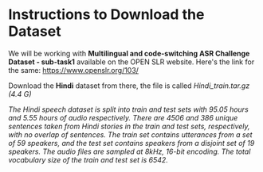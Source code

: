 # Instructions to Download the Dataset

We will be working with **Multilingual and code-switching ASR Challenge Dataset - sub-task1** available on the OPEN SLR website. Here's the link for the same: https://www.openslr.org/103/

Download the **Hindi** dataset from there, the file is called *Hindi_train.tar.gz (4.4 G)*

*The Hindi speech dataset is split into train and test sets with 95.05 hours and 5.55 hours of audio respectively. There are 4506 and 386 unique sentences taken from Hindi stories in the train and test sets, respectively, with no overlap of sentences. The train set contains utterances from a set of 59 speakers, and the test set contains speakers from a disjoint set of 19 speakers. The audio files are sampled at 8kHz, 16-bit encoding. The total vocabulary size of the train and test set is 6542.*

